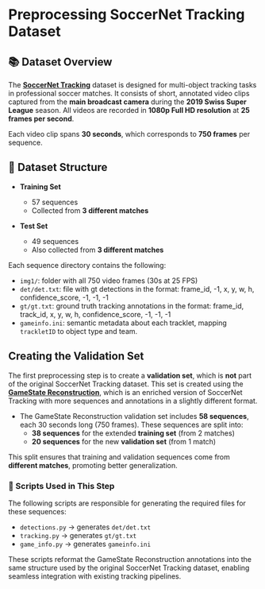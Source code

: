 
# Preprocessing SoccerNet Tracking Dataset
## 📚 Dataset Overview

The [**SoccerNet Tracking**](https://github.com/SoccerNet/sn-tracking)  dataset is designed for multi-object tracking tasks in professional soccer matches. It consists of short, annotated video clips captured from the **main broadcast camera** during the **2019 Swiss Super League** season. All videos are recorded in **1080p Full HD resolution** at **25 frames per second**.

Each video clip spans **30 seconds**, which corresponds to **750 frames** per sequence.


## 📁 Dataset Structure
- **Training Set**
  - 57 sequences
  - Collected from **3 different matches**

- **Test Set**
  - 49 sequences
  - Also collected from **3 different matches**

Each sequence directory contains the following:
- `img1/`: folder with all 750 video frames (30s at 25 FPS)
- `det/det.txt`: file with gt detections in the format: frame_id, -1, x, y, w, h, confidence_score, -1, -1, -1
- `gt/gt.txt`: ground truth tracking annotations in the format: frame_id, track_id, x, y, w, h, confidence_score, -1, -1, -1
-  `gameinfo.ini`: semantic metadata about each tracklet, mapping `trackletID` to object type and team.


## Creating the Validation Set

The first preprocessing step is to create a **validation set**, which is **not** part of the original SoccerNet Tracking dataset. This set is created using the [**GameState Reconstruction**](https://github.com/SoccerNet/sn-gamestate), which is an enriched version of SoccerNet Tracking with more sequences and annotations in a slightly different format.

- The GameState Reconstruction validation set includes **58 sequences**, each 30 seconds long (750 frames). These sequences are split into:
  - **38 sequences** for the extended **training set** (from 2 matches)
  - **20 sequences** for the new **validation set** (from 1 match)

This split ensures that training and validation sequences come from **different matches**, promoting better generalization.

### 🔧 Scripts Used in This Step

The following scripts are responsible for generating the required files for these sequences:

- `detections.py` → generates `det/det.txt`
- `tracking.py` → generates `gt/gt.txt`
- `game_info.py` → generates `gameinfo.ini`

These scripts reformat the GameState Reconstruction annotations into the same structure used by the original SoccerNet Tracking dataset, enabling seamless integration with existing tracking pipelines.
